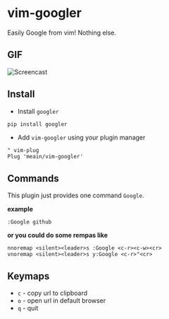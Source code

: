 # vim-googler

Easily Google from vim! Nothing else.

## GIF
![Screencast](https://i.imgur.com/dL7z2PJ.gif)

## Install

* Install `googler`
```bash
pip install googler
```

* Add `vim-googler` using your plugin manager

```vim
" vim-plug
Plug 'meain/vim-googler'
```

## Commands

This plugin just provides one command `Google`.

**example**
```vim
:Google github
```

**or you could do some rempas like**
```vim
nnoremap <silent><leader>s :Google <c-r><c-w><cr>
vnoremap <silent><leader>s y:Google <c-r>"<cr>
```

## Keymaps

* `c` - copy url to clipboard
* `o` - open url in default browser
* `q` - quit

